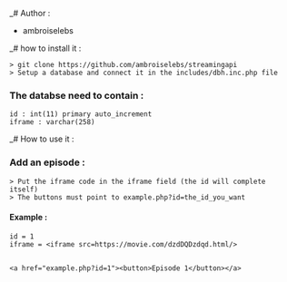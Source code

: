 _# Author :
* ambroiselebs

_# how to install it :

```
> git clone https://github.com/ambroiselebs/streamingapi
> Setup a database and connect it in the includes/dbh.inc.php file
```

### The databse need to contain :

```
id : int(11) primary auto_increment
iframe : varchar(258)
```

_# How to use it :

### Add an episode : 

```
> Put the iframe code in the iframe field (the id will complete itself)
> The buttons must point to example.php?id=the_id_you_want
```

#### Example : 

```
id = 1
iframe = <iframe src=https://movie.com/dzdDQDzdqd.html/>


<a href="example.php?id=1"><button>Episode 1</button></a>
```
